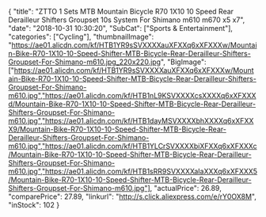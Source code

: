 {
	"title": "ZTTO 1 Sets MTB Mountain Bicycle R70 1X10 10 Speed Rear Derailleur Shifters Groupset 10s System For Shimano m610 m670 x5 x7",
	"date": "2018-10-31 10:30:20",
	"SubCat": ["Sports & Entertainment"],
	"categories": ["Cycling"],
	"thumbnailImage": "https://ae01.alicdn.com/kf/HTB1YR9sSVXXXXauXFXXq6xXFXXXw/Mountain-Bike-R70-1X10-10-Speed-Shifter-MTB-Bicycle-Rear-Derailleur-Shifters-Groupset-For-Shimano-m610.jpg_220x220.jpg",
	"BigImage": ["https://ae01.alicdn.com/kf/HTB1YR9sSVXXXXauXFXXq6xXFXXXw/Mountain-Bike-R70-1X10-10-Speed-Shifter-MTB-Bicycle-Rear-Derailleur-Shifters-Groupset-For-Shimano-m610.jpg","https://ae01.alicdn.com/kf/HTB1nL9KSVXXXXcsXXXXq6xXFXXXd/Mountain-Bike-R70-1X10-10-Speed-Shifter-MTB-Bicycle-Rear-Derailleur-Shifters-Groupset-For-Shimano-m610.jpg","https://ae01.alicdn.com/kf/HTB1dayMSVXXXXbhXXXXq6xXFXXX9/Mountain-Bike-R70-1X10-10-Speed-Shifter-MTB-Bicycle-Rear-Derailleur-Shifters-Groupset-For-Shimano-m610.jpg","https://ae01.alicdn.com/kf/HTB1YLCrSVXXXXbiXFXXq6xXFXXXc/Mountain-Bike-R70-1X10-10-Speed-Shifter-MTB-Bicycle-Rear-Derailleur-Shifters-Groupset-For-Shimano-m610.jpg","https://ae01.alicdn.com/kf/HTB1sRR9SVXXXXaIaXXXq6xXFXXX5/Mountain-Bike-R70-1X10-10-Speed-Shifter-MTB-Bicycle-Rear-Derailleur-Shifters-Groupset-For-Shimano-m610.jpg"],
	"actualPrice": 26.89,
	"comparePrice": 27.89,
	"linkurl": "http://s.click.aliexpress.com/e/rY0OX8M",
	"inStock": 102
}
